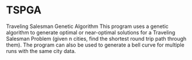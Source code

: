 # TSPGA
Traveling Salesman Genetic Algorithm
This program uses a genetic algorithm to generate optimal or near-optimal solutions for a Traveling Salesman Problem (given n cities, find the shortest round trip path through them). The program can also be used to generate a bell curve for multiple runs with the same city data.
